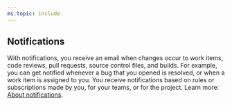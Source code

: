 ```yaml
---
ms.topic: include
---
```

 
## Notifications
With notifications, you receive an email when changes occur to work items, code reviews, pull requests, source control files, and builds. For example, you can get notified whenever a bug that you opened is resolved, or when a work item is assigned to you. You receive notifications based on rules or subscriptions made by you, for your teams, or for the project. Learn more: [About notifications](/vsts/notifications/about-notifications). 